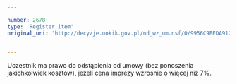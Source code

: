 ```yaml
---

number: 2678
type: 'Register item'
original_uri: 'http://decyzje.uokik.gov.pl/nd_wz_um.nsf/0/9956C9BEDA912DFFC125793C003E3F94?OpenDocument'


---
```


Uczestnik ma prawo do odstąpienia od umowy (bez ponoszenia jakichkolwiek kosztów), jeżeli cena imprezy wzrośnie o więcej niż 7%.
